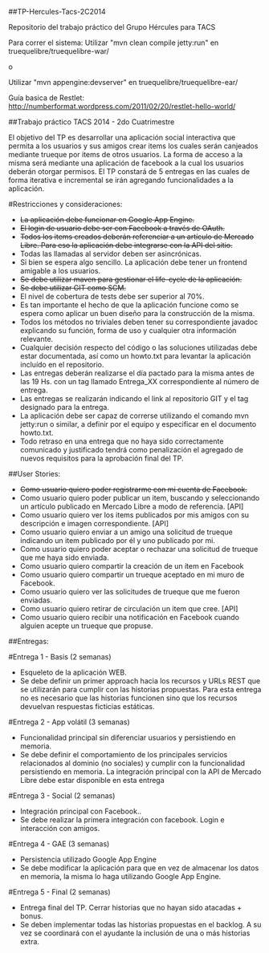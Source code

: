 ##TP-Hercules-Tacs-2C2014


Repositorio del trabajo práctico del Grupo Hércules para TACS 

Para correr el sistema:
Utilizar "mvn clean compile jetty:run" en truequelibre/truequelibre-war/

o
 
Utilizar "mvn appengine:devserver" en truequelibre/truequelibre-ear/

Guía basica de Restlet: http://numberformat.wordpress.com/2011/02/20/restlet-hello-world/


##Trabajo práctico TACS 2014 - 2do Cuatrimestre


El objetivo del TP es desarrollar una aplicación social interactiva que permita a los usuarios y sus amigos crear items los cuales serán canjeados mediante trueque por items de otros usuarios.
La forma de acceso a la misma será mediante una aplicación de facebook a la cual los usuarios deberán otorgar permisos.
El TP constará de 5 entregas en las cuales de forma iterativa e incremental se irán agregando funcionalidades a la aplicación.


#Restricciones y consideraciones:


* ~~La aplicación debe funcionar en Google App Engine.~~
* ~~El login de usuario debe ser con Facebook a través de OAuth.~~
* ~~Todos los items creados deberán referenciar a un artículo de Mercado Libre. Para eso la aplicación debe integrarse con la API del sitio.~~
* Todas las llamadas al servidor deben ser asincrónicas.
* Si bien se espera algo sencillo. La aplicación debe tener un frontend amigable a los usuarios.
* ~~Se debe utilizar maven para gestionar el life-cycle de la aplicación.~~
* ~~Se debe utilizar GIT como SCM.~~
* El nivel de cobertura de tests debe ser superior al 70%.
* Es tan importante el hecho de que la aplicación funcione como se espera como aplicar un buen diseño para la construcción de la misma.
* Todos los métodos no triviales deben tener su correspondiente javadoc explicando su función, forma de uso y cualquier otra información relevante.
* Cualquier decisión respecto del código o las soluciones utilizadas debe estar documentada, así como un howto.txt para levantar la aplicación incluído en el repositorio.
* Las entregas deberán realizarse el día pactado para la misma antes de las 19 Hs. con un tag llamado Entrega_XX correspondiente al número de entrega.
* Las entregas se realizarán indicando el link al repositorio GIT y el tag designado para la entrega.
* La aplicación debe ser capaz de correrse utilizando el comando mvn jetty:run o similar, a definir por el equipo y especificar en el documento howto.txt.
* Todo retraso en una entrega que no haya sido correctamente comunicado y justificado tendrá como penalización el agregado de nuevos requisitos para la aprobación final del TP.


##User Stories:


* ~~Como usuario quiero poder registrarme con mi cuenta de Facebook.~~
* Como usuario quiero poder publicar un item, buscando y seleccionando un artículo publicado en Mercado Libre a modo de referencia. [API]
* Como usuario quiero ver los items publicados por mis amigos con su descripción e imagen correspondiente. [API]
* Como usuario quiero enviar a un amigo una solicitud de trueque indicando un item publicado por él y uno publicado por mi. 
* Como usuario quiero poder aceptar o rechazar una solicitud de trueque que me haya sido enviada. 
* Como usuario quiero compartir la creación de un ítem en Facebook 
* Como usuario quiero compartir un trueque aceptado en mi muro de Facebook.
* Como usuario quiero ver las solicitudes de trueque que me fueron enviadas.
* Como usuario quiero retirar de circulación un item que cree. [API]
* Como usuario quiero recibir una notificación en Facebook cuando alguien acepte un trueque que propuse.


##Entregas:


#Entrega 1 - Basis (2 semanas)

* Esqueleto de la aplicación WEB.
* Se debe definir un primer approach hacia los recursos y URLs REST que se utilizarán para cumplir con las historias propuestas. Para esta entrega no es necesario que las historias funcionen sino que los recursos devuelvan respuestas ficticias estáticas.

#Entrega 2 - App volátil (3 semanas)

* Funcionalidad principal sin diferenciar usuarios y persistiendo en memoria.
* Se debe definir el comportamiento de los principales servicios relacionados al dominio (no sociales) y cumplir con la funcionalidad persistiendo en memoria. La integración principal con la API de Mercado Libre debe estar disponible en esta entrega

#Entrega 3 - Social (2 semanas)

* Integración principal con Facebook..
* Se debe realizar la primera integración con facebook. Login e interacción con amigos.

#Entrega 4 - GAE (3 semanas)

* Persistencia utilizado Google App Engine
* Se debe modificar la aplicación para que en vez de almacenar los datos en memoria, la misma lo haga utilizando Google App Engine.

#Entrega 5 - Final (2 semanas)

* Entrega final del TP. Cerrar historias que no hayan sido atacadas + bonus.
* Se deben implementar todas las historias propuestas en el backlog. A su vez se coordinará con el ayudante la inclusión de una o más historias extra.